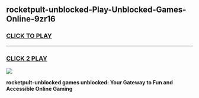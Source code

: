 
## rocketpult-unblocked-Play-Unblocked-Games-Online-9zr16
<h3>
<a href="https://premium76.site?title=rocketpult-unblocked&ref=25A">CLICK TO PLAY</a></h3>
<hr>

<h3>
<a href="https://premium76.site?title=rocketpult-unblocked&ref=25A">CLICK 2 PLAY</a>
  
</h3>

<a href="https://premium76.site?title=rocketpult-unblocked&ref=25A"><img src="https://clearcache.store/games.png"></a>


**rocketpult-unblocked games unblocked: Your Gateway to Fun and Accessible Online Gaming**
